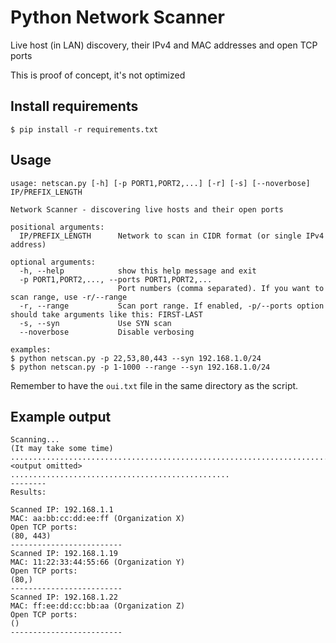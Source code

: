 # Python Network Scanner

Live host (in LAN) discovery, their IPv4 and MAC addresses and open TCP ports

This is proof of concept, it's not optimized

## Install requirements

```
$ pip install -r requirements.txt
```

## Usage

```
usage: netscan.py [-h] [-p PORT1,PORT2,...] [-r] [-s] [--noverbose] IP/PREFIX_LENGTH

Network Scanner - discovering live hosts and their open ports

positional arguments:
  IP/PREFIX_LENGTH      Network to scan in CIDR format (or single IPv4 address)

optional arguments:
  -h, --help            show this help message and exit
  -p PORT1,PORT2,..., --ports PORT1,PORT2,...
                        Port numbers (comma separated). If you want to scan range, use -r/--range
  -r, --range           Scan port range. If enabled, -p/--ports option should take arguments like this: FIRST-LAST
  -s, --syn             Use SYN scan
  --noverbose           Disable verbosing

examples:
$ python netscan.py -p 22,53,80,443 --syn 192.168.1.0/24
$ python netscan.py -p 1-1000 --range --syn 192.168.1.0/24
```

Remember to have the `oui.txt` file in the same directory as the script.

## Example output

```
Scanning...
(It may take some time)
.............................................................................................
<output omitted>
.................................................
--------
Results:

Scanned IP: 192.168.1.1
MAC: aa:bb:cc:dd:ee:ff (Organization X)
Open TCP ports:
(80, 443)
-------------------------
Scanned IP: 192.168.1.19
MAC: 11:22:33:44:55:66 (Organization Y)
Open TCP ports:
(80,)
-------------------------
Scanned IP: 192.168.1.22
MAC: ff:ee:dd:cc:bb:aa (Organization Z)
Open TCP ports:
()
-------------------------
```